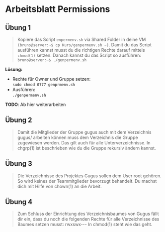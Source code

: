 # Arbeitsblatt Permissions

## Übung 1
>Kopiere das Script `enpermenv.sh` via Shared Folder in deine VM `(bruno@server:~$
cp Kurs/genpermenv.sh ~)`. Damit du das Script ausführen kannst musst du die
richtigen Rechte darauf mittels `chmod(1)` setzen. Danach kannst du das Script so
ausführen: `bruno@server:~$ ./genpermenv.sh`

**Lösung:**<br>

- Rechte für Owner und Gruppe setzen: <br>
`sudo chmod 0777 genprmenv.sh`
- Ausführen:<br>
`./genpermenv.sh`


**TODO**: Ab hier weiterarbeiten

## Übung 2
>Damit die Mitglieder der Gruppe gugus auch mit dem Verzeichnis gugus/ arbeiten können
muss dem Verzeichnis die Gruppe zugewiesen werden. Das gilt auch für alle
Unterverzeichnisse. In chgrp(1) ist beschrieben wie du die Gruppe rekursiv ändern
kannst.


## Übung 3
>Die Verzeichnisse des Projektes Gugus sollen dem User root gehören. So wird keines
der Teammitglieder bevorzugt behandelt. Du machst dich mit Hilfe von chown(1) an die
Arbeit.

## Übung 4
>Zum Schluss der Einrichtung des Verzeichnisbaumes von Gugus fällt dir ein, dass du
noch die folgenden Rechte für alle Verzeichnisse des Baumes setzen musst:
rwxswx---
In chmod(1) steht wie das geht.